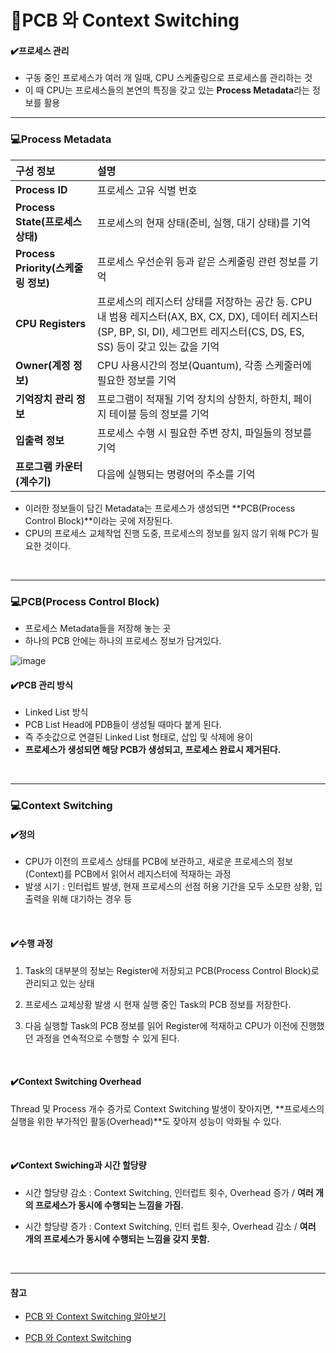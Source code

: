 # 📌PCB 와 Context Switching

#### ✔️프로세스 관리

- 구동 중인 프로세스가 여러 개 일때, CPU 스케줄링으로 프로세스를 관리하는 것
- 이 때 CPU는 프로세스들의 본연의 특징을 갖고 있는 **Process Metadata**라는 정보를 활용

<hr>

### 💻Process Metadata

| 구성 정보                       | 설명                                                                                                                                                                           |
| :------------------------------ | :----------------------------------------------------------------------------------------------------------------------------------------------------------------------------- |
| **Process ID**                      | 프로세스 고유 식별 번호                                                                                                                                                        |
| **Process State(프로세스 상태)**    | 프로세스의 현재 상태(준비, 실행, 대기 상태)를 기억                                                                                                                             |
| **Process Priority(스케줄링 정보)** | 프로세스 우선순위 등과 같은 스케줄링 관련 정보를 기억                                                                                                                          |
| **CPU Registers**                   | 프로세스의 레지스터 상태를 저장하는 공간 등. CPU 내 범용 레지스터(AX, BX, CX, DX), 데이터 레지스터(SP, BP, SI, DI), 세그먼트 레지스터(CS, DS, ES, SS) 등이 갖고 있는 값을 기억 |
| **Owner(계정 정보)**                | CPU 사용시간의 정보(Quantum), 각종 스케줄러에 필요한 정보를 기억                                                                                                               |
| **기억장치 관리 정보**              | 프로그램이 적재될 기억 장치의 상한치, 하한치, 페이지 테이블 등의 정보를 기억                                                                                                   |
| **입출력 정보**                     | 프로세스 수행 시 필요한 주변 장치, 파일들의 정보를 기억                                                                                                                        |
| **프로그램 카운터(계수기)**         | 다음에 실행되는 명령어의 주소를 기억                                                                                                                                           |

- 이러한 정보들이 담긴 Metadata는 프로세스가 생성되면 **PCB(Process Control Block)**이라는 곳에 저장된다.
- CPU의 프로세스 교체작업 진행 도중, 프로세스의 정보를 잃지 않기 위해 PC가 필요한 것이다.
<br>
<hr>


### 💻PCB(Process Control Block)

- 프로세스 Metadata들을 저장해 놓는 곳
- 하나의 PCB 안에는 하나의 프로세스 정보가 담겨있다.

![image](https://user-images.githubusercontent.com/63834758/207347092-5e36a899-989f-4c83-85a5-f3fe83516434.png)

#### ✔️PCB 관리 방식

- Linked List 방식
- PCB List Head에 PDB들이 생성될 때마다 붙게 된다.
- 즉 주솟값으로 연결된 Linked List 형태로, 삽입 및 삭제에 용이
- **프로세스가 생성되면 해당 PCB가 생성되고, 프로세스 완료시 제거된다.**

<br>
<hr>


### 💻Context Switching

#### ✔️정의

- CPU가 이전의 프로세스 상태를 PCB에 보관하고, 새로운 프로세스의 정보(Context)를 PCB에서 읽어서 레지스터에 적재하는 과정
- 발생 시기 : 인터럽트 발생, 현재 프로세스의 선점 허용 기간을 모두 소모한 상황, 입출력을 위해 대기하는 경우 등


<br>

#### ✔️수행 과정

1. Task의 대부분의 정보는 Register에 저장되고 PCB(Process Control Block)로 관리되고 있는 상태

2. 프로세스 교체상황 발생 시 현재 실행 중인 Task의 PCB 정보를 저장한다.

3. 다음 실행할 Task의 PCB 정보를 읽어 Register에 적재하고 CPU가 이전에 진행했던 과정을 연속적으로 수행할 수 있게 된다.


<br>

#### ✔️Context Switching Overhead
Thread 및 Process 개수 증가로 Context Switching 발생이 잦아지면, **프로세스의 실행을 위한 부가적인 활동(Overhead)**도 잦아져 성능이 악화될 수 있다.

<br>

#### ✔️Context Swiching과 시간 할당량
- 시간 할당량 감소 : Context Switching, 인터럽트 횟수, Overhead 증가 / **여러 개의 프로세스가 동시에 수행되는 느낌을 가짐.**

- 시간 할당량 증가 : Context Switching, 인터 럽트 횟수, Overhead 감소 / **여러 개의 프로세스가 동시에 수행되는 느낌을 갖지 못함.**


<br>
<hr>

#### 참고

- [PCB 와 Context Switching 알아보기](https://velog.io/@haero_kim/PCB-%EC%99%80-Context-Switching-%EC%95%8C%EC%95%84%EB%B3%B4%EA%B8%B0)

- [PCB 와 Context Switching](https://velog.io/@heetaeheo/PCB-%EC%99%80-Context-Switching)
